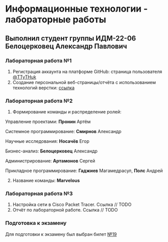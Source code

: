 # Информационные технологии - лабораторные работы

## Выполнил студент группы ИДМ-22-06 Белоцерковец Александр Павлович

### Лабораторная работа №1 

1. Регистрация аккаунта на платформе GitHub: страница пользователя [@TTyTHuk](https://github.com/TTyTHuk)
2. Создание персональной веб-страницы/отчёта с использованием технологий верстки: [ссылка](https://ttythuk.github.io/It/)

### Лабораторная работа №2

1. Формирование команды и распределение ролей:

Управление проектами: **Пронин** Артём

Системное программирование: **Смирнов** Александр

Научные исследования: **Носачёв** Егор

Бизнес-анализ: **Белоцерковец** Александр

Администрирование: **Артамонов** Сергей

Прикладное программирование: **Гаджиев** Магамедрасул, **Полс** Андрей

2. Название команды: **Marvelous**

### Лабораторная работа №3

1. Настройка сети в Cisco Packet Tracer. Ссылка // TODO
2. Отчёт по лабораторной работе. Ссылка // TODO

### Подготовка к экзамену

Для подготовки к экзамену был выбран билет [№19](https://github.com/stankin/inet-2022/wiki/exam19)
